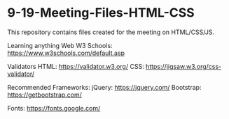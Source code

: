 # 9-19-Meeting-Files-HTML-CSS
This repository contains files created for the meeting on HTML/CSS/JS. 

Learning anything Web
W3 Schools: https://www.w3schools.com/default.asp

Validators
HTML: https://validator.w3.org/
CSS: https://jigsaw.w3.org/css-validator/

Recommended Frameworks:
jQuery: https://jquery.com/
Bootstrap: https://getbootstrap.com/

Fonts: https://fonts.google.com/

